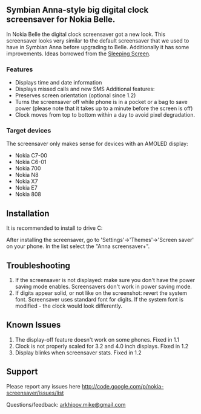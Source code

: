 ## Symbian Anna-style big digital clock screensaver for Nokia Belle. ##

In Nokia Belle the digital clock screensaver got a new look. This screensaver looks very similar to the default screensaver that we used to have in Symbian Anna before upgrading to Belle.
Additionally it has some improvements. Ideas borrowed from the [Sleeping Screen](http://betalabs.nokia.com/apps/nokia-sleeping-screen).

### Features ###
  * Displays time and date information
  * Displays missed calls and new SMS
Additional features:
  * Preserves screen orientation (optional since 1.2)
  * Turns the screensaver off while phone is in a pocket or a bag to save power (please note that it takes up to a minute before the screen is off)
  * Clock moves from top to bottom within a day to avoid pixel degradation.

### Target devices ###
The screensaver only makes sense for devices with an AMOLED display:
  * Nokia C7-00
  * Nokia C6-01
  * Nokia 700
  * Nokia N8
  * Nokia X7
  * Nokia E7
  * Nokia 808

## Installation ##
It is recommended to install to drive C:

After installing the screensaver, go to 'Settings'->'Themes'->'Screen saver' on your phone. In the list select the "Anna screensaver+".

## Troubleshooting ##
  1. If the screensaver is not displayed: make sure you don't have the power saving mode enables. Screensavers don't work in power saving mode.
  1. If digits appear solid, or not like on the screenshot: revert the system font. Screensaver uses standard font for digits. If the system font is modified - the clock would look differently.

## Known Issues ##
  1. The display-off feature doesn't work on some phones. Fixed in 1.1
  1. Clock is not properly scaled for 3.2 and 4.0 inch displays. Fixed in 1.2
  1. Display blinks when screensaver stats. Fixed in 1.2

## Support ##
Please report any issues here http://code.google.com/p/nokia-screensaver/issues/list

Questions/feedback: arkhipov.mike@gmail.com